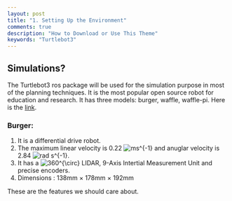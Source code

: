```yaml
---
layout: post
title: "1. Setting Up the Environment"
comments: true
description: "How to Download or Use This Theme"
keywords: "Turtlebot3"
---
```


## Simulations?  
The Turtlebot3 ros package will be used for the simulation purpose in most of the planning techniques. It is the most popular open source robot for education and research. It has three models: burger, waffle, waffle-pi. Here is the [link](http://wiki.ros.org/turtlebot3).  

### Burger:  
1. It is a differential drive robot.  
2. The maximum linear velocity is 0.22 ![ms^{-1}](https://render.githubusercontent.com/render/math?math=ms%5E%7B-1%7D) and anuglar velocity is 2.84 ![rad s^{-1}](https://render.githubusercontent.com/render/math?math=rad%20s%5E%7B-1%7D).
3. It has a ![360^{\circ}](https://render.githubusercontent.com/render/math?math=360%5E%7B%5Ccirc%7D) LIDAR, 9-Axis Intertial Measurement Unit and precise encoders.
4. Dimensions : 138mm × 178mm × 192mm  

These are the features we should care about.

